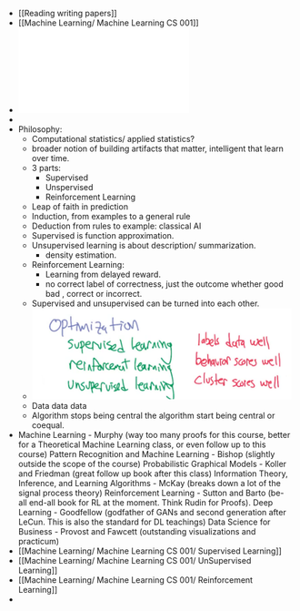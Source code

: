 - [[Reading writing papers]]
- [[Machine Learning/ Machine Learning CS 001]]
- ![MachineLearningTomMitchell.pdf](../assets/MachineLearningTomMitchell_1738937685209_0.pdf)
-
- Philosophy:
	- Computational statistics/ applied statistics?
	- broader notion of building artifacts that matter, intelligent that learn over time.
	- 3 parts:
		- Supervised
		- Unspervised
		- Reinforcement Learning
	- Leap of faith in prediction
	- Induction, from examples to a general rule
	- Deduction from rules to example: classical AI
	- Supervised is function approximation.
	- Unsupervised learning is about description/ summarization.
		- density estimation.
	- Reinforcement Learning:
		- Learning from delayed reward.
		- no correct label of correctness, just the outcome whether good bad , correct or incorrect.
	- Supervised and unsupervised can be turned into each other.
	- ![image.png](../assets/image_1736719423869_0.png)
	- Data data data
	- Algorithm stops being central the algorithm start being central or coequal.
- Machine Learning - Murphy (way too many proofs for this course, better for a Theoretical Machine Learning class, or even follow up to this course)
  Pattern Recognition and Machine Learning - Bishop (slightly outside the scope of the course)
  Probabilistic Graphical Models - Koller and Friedman (great follow up book after this class)
  Information Theory, Inference, and Learning Algorithms - McKay (breaks down a lot of the signal process theory)
  Reinforcement Learning - Sutton and Barto (be-all end-all book for RL at the moment. Think Rudin for Proofs).
  Deep Learning - Goodfellow (godfather of GANs and second generation after LeCun. This is also the standard for DL teachings)
  Data Science for Business - Provost and Fawcett (outstanding visualizations and practicum)
- [[Machine Learning/ Machine Learning CS 001/ Supervised Learning]]
- [[Machine Learning/ Machine Learning CS 001/ UnSupervised Learning]]
- [[Machine Learning/ Machine Learning CS 001/ Reinforcement  Learning]]
-